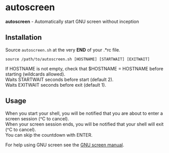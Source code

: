 # autoscreen

**autoscreen** - Automatically start GNU screen without inception


## Installation

Source `autoscreen.sh` at the very **END** of your .\*rc file.

    source /path/to/autoscreen.sh [HOSTNAME] [STARTWAIT] [EXITWAIT]

If HOSTNAME is not empty, check that $HOSTNAME = HOSTNAME before starting (wildcards allowed).  
Waits STARTWAIT seconds before start (default 2).   
Waits EXITWAIT seconds before exit (default 1).  

## Usage

When you start your shell, you will be notified that you are about to enter a screen session (^C to cancel).  
When your screen session ends, you will be notified that your shell will exit (^C to cancel).  
You can skip the countdown with ENTER.  

For help using GNU screen see the [GNU screen manual](http://www.gnu.org/software/screen/manual/screen.html).
